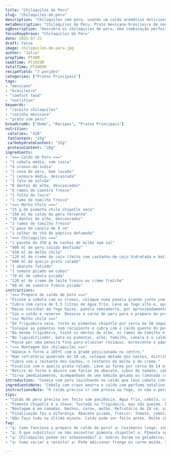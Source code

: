 ```yaml
---
title: "Chilaquiles de Peru"
slug: "chilaquiles-de-peru"
description: "Chilaquiles com peru, usando um caldo aromático delicioso. Pimenta chipotle substitui guajillo, adicionando toque defumado. Caju no lugar do creme 15% e queijo prato para derreter bem. A salsa leva um toque de páprica defumada. Preparação mais rápida, cozimento ajustado. Serve até 7 pessoas. Uma reinterpretação mexicana-brasileira da receita tradicional, fácil de preparar e rica em sabores terrosos e frescos com coentro e abacate."
metaDescription: "Chilaquiles de Peru. Prato mexicano-brasileiro de nachos com peru, pimenta chipotle e creme de caju, delicioso e fácil de preparar"
ogDescription: "Descubra os chilaquiles de peru. Uma combinação perfeita de sabores com nachos, pimenta chipotle e um toque de creme de caju."
focusKeyphrase: "Chilaquiles de Peru"
date: 2025-07-22
draft: false
image: chilaquiles-de-peru.jpg
author: "Julia"
prepTime: PT40M
cookTime: PT1H25M
totalTime: PT2H05M
recipeYield: "7 porções"
categories: ["Pratos Principais"]
tags:
- "mexicano"
- "brasileiro"
- "comfort food"
- "nutritivo"
keywords:
- "receita chilaquiles"
- "cozinha mexicana"
- "prato com peru"
breadcrumb: ["Home", "Recipes", "Pratos Principais"]
nutrition: 
 calories: "420"
 fatContent: "25g"
 carbohydrateContent: "32g"
 proteinContent: "28g"
ingredients:
- "=== Caldo de Peru ==="
- "1 cebola média, sem casca"
- "4 cravos-da-índia"
- "1 coxa de peru, bem lavada"
- "1 cenoura média, descascada"
- "1 talo de salsão"
- "6 dentes de alho, descascados"
- "5 ramos de coentro fresco"
- "1 folha de louro"
- "1 ramo de tomilho fresco"
- "=== Molho Chile ==="
- "25 g de pimenta chile chipotle seca"
- "350 ml de caldo do peru fervente"
- "10 dentes de alho, descascados"
- "3 ramos de tomilho fresco"
- "2 paus de canela de 9 cm"
- "1 colher de chá de páprica defumada"
- "=== Chilaquiles ==="
- "1 pacote de 350 g de nachos de milho sem sal"
- "900 ml de peru cozido desfiado"
- "450 ml de molho chile"
- "120 ml de creme de caju (feito com castanha-de-caju hidratada e batida)"
- "600 ml de queijo prato ralado"
- "1 abacate fatiado"
- "1 tomate picado em cubos"
- "70 ml de cebola picada"
- "120 ml de creme de leite fresco ou crème fraîche"
- "80 ml de coentro fresco picado"
instructions:
- "=== Preparo do caldo de peru ==="
- "Picote a cebola com os cravos, coloque numa panela grande junto com o peru, cenoura, salsão, alho, coentro, louro e tomilho."
- "Cubra com cerca de 5,5 litros de água fria. Leve ao fogo alto e, quando ferver, retire a espuma com uma escumadeira."
- "Deixe cozinhar em fogo baixo, panela semiaberta, por aproximadamente 1h05, até o peru ficar macio, quase soltando do osso."
- "Coe o caldo e reserve. Desosse a carne do peru para o preparo do prato."
- "=== Molho chile ==="
- "Em frigideira seca, toste as pimentas chipotle por cerca de 50 segundos, retire os cabinhos e as sementes conforme preferir."
- "Coloque as pimentas num recipiente e cubra com o caldo quente do peru, deixando infundir por 18 minutos. Coe depois e reserve o líquido."
- "Na mesma frigideira, toste os dentes de alho, os ramos de tomilho e os paus de canela até liberar aroma, por volta de 3 minutos."
- "No liquidificador, bata as pimentas, alho, tomilho, canela e o caldo reservado até obter um molho bem liso."
- "Passe por uma peneira fina para eliminar resíduos. Acrescente a páprica defumada e ajuste o sal. Reserve."
- "=== Montagem dos chilaquiles ==="
- "Aqueça o forno a 185ºC com a grade posicionada no centro."
- "Num refratário quadrado de 28 cm, coloque metade dos nachos, distribua a carne de peru, metade do molho chile e espalhe metade do creme de caju."
- "Cubra com o restante dos nachos, o restante do molho e do creme."
- "Finalize com o queijo prato ralado. Leve ao forno por cerca de 14 minutos até derreter e borbulhar."
- "Retire do forno e decore com fatias de abacate, cubos de tomate, cebola picada, uma colher do creme de leite e o coentro fresco."
- "Sirva imediatamente, acompanhado de uma bebida gelada ou limonada com hortelã."
introduction: "Começa com peru cozinhando no caldo que leva cebola com cravo, cenoura, salsão e alho, mais um pouco de ervas frescas. Mistura o defumado da pimenta chipotle, que substitui a clássica guajillo, acrescentando uma nota intensa. Creme feito de castanhas, mais leve e com sabor de noz, cremosa na medida certa. Queijo prato entra pra envolver e gratinar, deixando tudo cremoso e atraente. Camadas de nachos, peru e molho que se intercalam, assado por cerca de 14 minutos, até o queijo derreter. Na hora de servir, abacate fresco, cebola e tomates dão toque fresco, complementado por coentro e mais uma camada de creme de leite. É quente, acolhedor, templo de sabores e texturas. Prato para dividir em reunião de amigos, todo mundo aproveita, lambuzando os dedos e pedindo mais. Sem frescura, só sabor e simplicidade feitas com alma."
ingredientsNote: "Cebola com cravo amarra o caldo com perfume natalino, aquele aroma. Cenoura e salsão adicionam corpo e leve doçura, equilíbrio para o tempero mais pesado do alho e especiarias. O peru tem que estar bem lavado para não amargar. Substituí guajillo por chipotle para aquele toque defumado que lembra fogueira em festa junina, versão sul-americana na conexão. O creme é diferente, fiz feito de castanha-de-caju hidratada, uma alternativa vegana e com sabor amanteigado. Queijo prato é aquele que derrete fácil, brasileiro e presença garantida em lanches e pratos tradicionais, mais suave que cheddar intenso. Tomate fresco e cebola trazem crocância e frescor, o equilíbrio necessário para não ficar pesado. A salsa tem que ficar lisinha, passada para tirar qualquer pedacinho duro, assim o molho escorre bem sobre as tortilhas. É receita de mão suja, aquela que envolve dedo no molho e abacate, sem frescura."
instructionsNote: "O caldo precisa ir sem pressa ao fogo, se não o peru vai ficar duro, aquela carne fibrosa ruim de mastigar. Espumar é fundamental para um caldo claro, sabor limpo. Na hora de tostar os pimentas, cuidado para não queimar, pimenta queimada amarga todo o molho. O tempo de infusão do chile cozido no caldo quente é importante para extrair sabor sem exagerar no picante. O molho batido no liquidificador deve ficar bem liso, nada de restos grossos, assim a textura fica cremosa na hora de montar. A montagem no refratário é em camadas, para que as tortilhas absorvam o molho e o creme e fiquem macias por dentro, mas mantendo alguma crocância. O forno não pode passar de 15 minutos, senão o queijo e o creme secam demais. No fim, a decoração tem que ser fresca, para equilibrar a textura cremosa e pesada. Sirva assim que tirar do forno, frio perde a graça, principalmente com o creme e o abacate, que oxidam rápido. Em versões para festa, faça o molho e o caldo com antecedência. Depois junte tudo pouco antes de servir, aqueça no forno."
tips:
- "Caldo de peru precisa ser feito com paciência. Água fria, cebola, cravo, e outros. Espuma com escumadeira. Cozimento em fogo baixo. Cuidado, se não fica duro. Isso faz a diferença."
- "Pimenta chipotle é a chave. Tostada na frigideira, mas não queime. Depois, molho com caldo quente. Infusão por 18 minutos. Todo sabor vem aqui. Textura é importante. Liso é o ideal."
- "Montagem é em camadas. Nachos, carne, molho. Refratário de 28 cm, vai no forno. A 185ºC. Não demore, queijo seca. Em 14 minutos fica no ponto. Borbulhando, dourado."
- "Finalização faz a diferença. Abacate picado, frescor. Tomate, cebola também. Coentro picado traz vida. Creme de leite fresco no final. Sirva quente, sabor intenso. Com bebida gelada combina."
- "Não faça tudo no último minuto. Caldo pode ser feito antes. Molho chipotle também. Monte na hora, com tudo quente. Assim tem sabor na hora de servir. Faça com carinho."
faq:
- "q: Como funciona o preparo do caldo de peru? a: Cozimento longo, ingredientes frescos. Cebola com cravo, cenoura e salsão. Água e ervas fazem o sabor. Remova a espuma para clareza."
- "q: O que substituir se não encontrar pimenta chipotle? a: Pimenta seca similar pode ser usada. Mas chipotle é defumado. Misturar com páprica talvez. Lembre-se, picância da pimenta aumenta."
- "q: Chilaquiles podem ser armazenados? a: Sobras duram na geladeira, mas textura muda. Nachos ficam moles. Reaquecer no forno ajuda. Se possível, monte fresco para melhor resultado."
- "q: Como variar a receita? a: Pode adicionar frango ou carne moída. Se preferir, colocar mais legumes. Experimente outros queijos, dependendo do que tem. A base é a mesma, mas criatividade é sempre bem-vinda."

---
```

